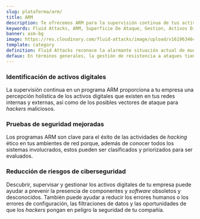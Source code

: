 ```yaml
---
slug: plataforma/arm/
title: ARM
description: Te ofrecemos ARM para la supervisión continua de tus activos digitales (superficie de ataque) y para facilitar la identificación de amenazas y vulnerabilidades de seguridad.
keywords: Fluid Attacks, ARM, Superficie De Ataque, Gestion, Activos Digitales, Red, Ciberseguridad, Hacking Etico, Pentesting
banner: asm-bg
image: https://res.cloudinary.com/fluid-attacks/image/upload/v1619634644/airs/product/cover-asm_zcl9ge.webp
template: category
definition: Fluid Attacks reconoce la alarmante situación actual de muchas compañías, en la que sus superficies de ataque se amplían considerablemente a medida que implantan múltiples soluciones digitales que las mantienen en competencia. Una "superficie de ataque" incluye todo el *hardware* y *software* propio y de terceros conectado a Internet en el que se almacenan y manejan los datos de tu empresa. Todo este conjunto de activos digitales puede contener fallas de seguridad o vulnerabilidades que corren el riesgo de ser explotadas por los ciberdelincuentes. Fluid Attacks te ofrece una plataforma de gestión de resistencia a ataques vinculada a nuestro servicio Hacking Continuo para evaluar exhaustivamente tus redes en busca de riesgos potenciales e identificar continuamente las vulnerabilidades de seguridad que necesitan remediación. La plataforma de Fluid Attacks puede ayudar a tu compañía a comprender su exposición y reducir su correspondiente superficie de ataque.
defaux: En términos generales, la gestión de resistencia a ataques tiene un paso inicial que implica detectar todos los activos digitales orientados a Internet (por ejemplo, aplicaciones web, nube, aplicaciones móviles, Internet de las cosas, servidores de correo electrónico) que utilizan algunos de tus datos corporativos. Luego, es necesario clasificar estos activos basándose en características como la funcionalidad y la criticidad empresarial. Después, utilizando índices de seguridad o evaluaciones de riesgo y analítica para todos los activos digitales, priorizamos algunos de ellos cuando buscamos vulnerabilidades a través de *hacking* ético. Como último paso, pero al mismo tiempo generalizado, se debe contar con una supervisión continua de la seguridad de los ambientes y sistemas de red internos y externos, actualizada sobre las vulnerabilidades y amenazas antiguas y nuevas, incluso teniendo en cuenta los activos maliciosos.
---
```


<div class="sect2">

### Identificación de activos digitales

La supervisión continua en un programa ARM
proporciona a tu empresa una percepción holística
de los activos digitales que existen en tus redes internas y externas,
así como de los posibles vectores de ataque para *hackers* maliciosos.

</div>

<div class="sect2">

### Pruebas de seguridad mejoradas

Los programas ARM son clave para el éxito
de las actividades de *hacking* ético
en tus ambientes de red porque,
además de conocer todos los sistemas involucrados,
estos pueden ser clasificados y priorizados para ser evaluados.

</div>

<div class="sect2">

### Reducción de riesgos de ciberseguridad

Descubrir, supervisar y gestionar los activos digitales de tu empresa
puede ayudar a prevenir la presencia de componentes
y *software* obsoletos y desconocidos.
También puede ayudar a reducir los errores humanos
o los errores de configuración,
las filtraciones de datos y las oportunidades
de que los *hackers* pongan en peligro la seguridad de tu compañía.

</div>
